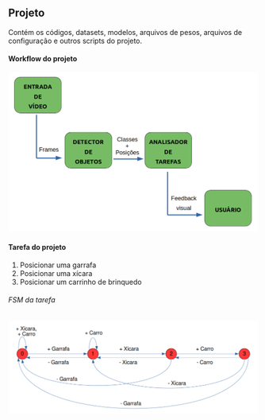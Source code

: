 ## Projeto

Contém os códigos, datasets, modelos, arquivos de pesos, arquivos de configuração e outros scripts do projeto.

#### Workflow do projeto

![Modelo](/.assets/workflow.png)

#### Tarefa do projeto

1. Posicionar uma garrafa
2. Posicionar uma xícara
3. Posicionar um carrinho de brinquedo

###### FSM da tarefa

![FSM](/.assets/fsm.png)

